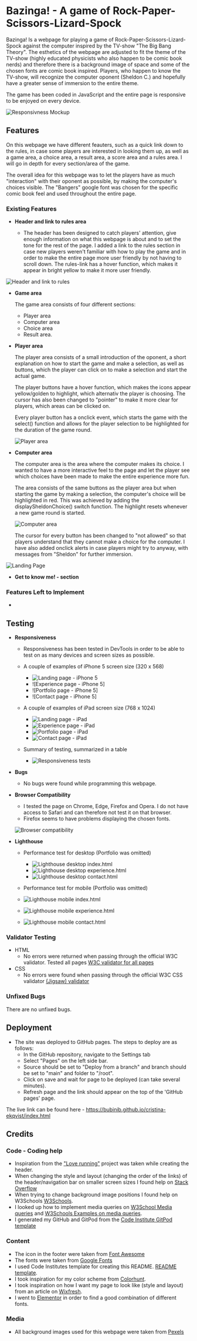 # Bazinga! - A game of Rock-Paper-Scissors-Lizard-Spock

Bazinga! Is a webpage for playing a game of Rock-Paper-Scissors-Lizard-Spock against the computer inspired by the TV-show "The Big Bang Theory". The esthetics of the webpage are adjusted to fit the theme of the TV-show (highly educated physicists who also happen to be comic book nerds) and therefore there is a background image of space and some of the chosen fonts are comic book inspired. Players, who happen to know the TV-show, will recognize the computer oponent (Sheldon C.) and hopefully have a greater sense of immersion to the entire theme.

The game has been coded in JavaScript and the entire page is responsive to be enjoyed on every device.

![Responsivness Mockup](/assets/images/readme-img/bazinga-responsiveness.png)

## Features 

On this webpage we have different feauters, such as a quick link down to the rules, in case some players are interested in looking them up, as well as a game area, a choice area, a result area, a score area and a rules area. I will go in depth for every section/area of the game. 

The overall idea for this webpage was to let the players have as much "interaction" with their oponent as possible, by making the computer's choices visible. The "Bangers" google font was chosen for the specific comic book feel and used throughout the entire page.

### Existing Features

- __Header and link to rules area__

  - The header has been designed to catch players' attention, give enough information on what this webpage is about and to set the tone for the rest of the page. I added a link to the rules section in case new players weren't familiar with how to play the game and in order to make the entire page more user friendly by not having to scroll down. The rules-link has a hover function, which makes it appear in bright yellow to make it more user friendly.

![Header and link to rules](/assets/images/readme-img/header.png)

- __Game area__

   The game area consists of four different sections:
    - Player area
    - Computer area
    - Choice area
    - Result area.

- __Player area__

  The player area consists of a small introduction of the oponent, a short explanation on how to start the game and make a selection, as well as buttons, which the player can click on to make a selection and start the actual game.

  The player buttons have a hover function, which makes the icons appear yellow/golden to highlight, which alternativ the player is choosing. The cursor has also been changed to "pointer" to make it more clear for players, which areas can be clicked on.

  Every player button has a onclick event, which starts the game with the select() function and allows for the player selection to be highlighted for the duration of the game round.

  ![Player area](/assets/images/readme-img/player-area.png)

- __Computer area__
 
  The computer area is the area where the computer makes its choice. I wanted to have a more interactive feel to the page and let the player see which choices have been made to make the entire experience more fun.

  The area consists of the same buttons as the player area but when starting the game by making a selection, the computer's choice will be highlighted in red. This was achieved by adding the displaySheldonChoice() switch function. The highlight resets whenever a new game round is started.

  ![Computer area](/assets/images/readme-img/computer-area.png)

  The cursor for every button has been changed to "not allowed" so that players understand that they cannot make a choice for the computer. I have also added onclick alerts in case players might try to anyway, with messages from "Sheldon" for further immersion.

![Landing Page](/assets/images/landing-page.png)

- __Get to know me! - section__



### Features Left to Implement

- 

## Testing 

- __Responsiveness__

  - Responsiveness has been tested in DevTools in order to be able to test on as many devices and screen sizes as possible.

  - A couple of examples of iPhone 5 screen size (320 x 568)

    - ![Landing page - iPhone 5]()
    - ![Experience page - iPhone 5]
    - ![Portfolio page - iPhone 5]
    - ![Contact page - iPhone 5]

  - A couple of examples of iPad screen size (768 x 1024)

    - ![Landing page - iPad]()
    - ![Experience page - iPad]()
    - ![Portfolio page - iPad]()
    - ![Contact page - iPad]()
  
  - Summary of testing, summarized in a table

    - ![Responsiveness tests]()

- __Bugs__

  - No bugs were found while programming this webpage. 

- __Browser Compatibility__

  - I tested the page on Chrome, Edge, Firefox and Opera. I do not have access to Safari and can therefore not test it on that browser.
  - Firefox seems to have problems displaying the chosen fonts.

  ![Browser compatibility]()

- __Lighthouse__

  - Performance test for desktop (Portfolio was omitted)
    - ![Lighthouse desktop index.html]()
    - ![Lighthouse desktop experience.html]()
    - ![Lighthouse desktop contact.html]()

   - Performance test for mobile (Portfolio was omitted)
    - ![Lighthouse mobile index.html]()
    - ![Lighthouse mobile experience.html]()
    - ![Lighthouse mobile contact.html]()

### Validator Testing 

- HTML
  - No errors were returned when passing through the official W3C validator. Tested all pages [W3C validator for all pages](/assets/images/w3c-html.png)
- CSS
  - No errors were found when passing through the official W3C CSS validator [(Jigsaw) validator](/assets/images/w3c-css.png)

### Unfixed Bugs

There are no unfixed bugs. 

## Deployment 

- The site was deployed to GitHub pages. The steps to deploy are as follows: 
  - In the GitHub repository, navigate to the Settings tab 
  - Select "Pages" on the left side bar.
  - Source should be set to "Deploy from a branch" and branch should be set to "main" and folder to "/root".
  - Click on save and wait for page to be deployed (can take several minutes).
  - Refresh page and the link should appear on the top of the 'GitHub pages' page.

The live link can be found here - https://bubinib.github.io/cristina-ekqvist/index.html 


## Credits 

### Code - Coding help

- Inspiration from the ["Love running"](https://github.com/Code-Institute-Solutions/love-running-2.0-sourcecode/tree/main/02-creating-the-header/05-navigation-styling-2) project was taken while creating the header.
- When changing the style and layout (changing the order of the links) of the header/navigation bar on smaller screen sizes I found help on [Stack Overflow](https://stackoverflow.com/questions/39217732/is-it-possible-to-change-the-order-of-list-items-using-css3) 
- When trying to change background image positions I found help on W3Schools [W3Schools](https://www.w3schools.com/cssref/pr_background-position.php).
- I looked up how to implement media queries on [W3School Media queries](https://www.w3schools.com/css/css3_mediaqueries_ex.asp) and [W3Schools Examples on media queries](https://www.w3schools.com/css/css_rwd_mediaqueries.asp).
- I generated my GitHub and GitPod from the [Code Institute GitPod template](https://github.com/Code-Institute-Org/gitpod-full-template)

### Content 

- The icon in the footer were taken from [Font Awesome](https://fontawesome.com/)
- The fonts were taken from [Google Fonts](https://fonts.google.com/)
- I used Code Institutes template for creating this README. [README template](https://github.com/Code-Institute-Solutions/readme-template).
- I took inspiration for my color scheme from [Colorhunt](https://colorhunt.co/palettes/earth).
- I took inspiration on how I want my page to look like (style and layout) from an article on [Wixfresh](https://www.wixfresh.com/post/resume-websites).
- I went to [Elementor](https://elementor.com/blog/font-pairing/) in order to find a good combination of different fonts.


### Media

- All background images used for this webpage were taken from [Pexels](https://www.pexels.com/sv-se/)